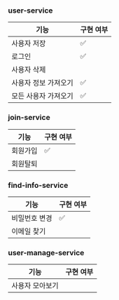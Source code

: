 ### user-service
|기능|구현 여부|
|---|---|
|사용자 저장|✅|
|로그인|✅|
|사용자 삭제||
|사용자 정보 가져오기|✅|
|모든 사용자 가져오기|✅|

### join-service
|기능|구현 여부|
|---|---|
|회원가입|✅|
|회원탈퇴||

### find-info-service
|기능|구현 여부|
|---|---|
|비밀번호 변경|✅|
|이메일 찾기||

### user-manage-service
|기능|구현 여부|
|---|---|
|사용자 모아보기||